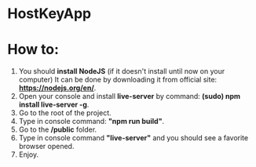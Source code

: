 # HostKeyApp

# How to:

1. You should **install NodeJS** (if it doesn't install until now on your computer)
    It can be done by downloading it from official site: **https://nodejs.org/en/**.
2. Open your console and install **live-server** by command: **(sudo) npm install live-server -g**.
2. Go to the root of the project.
3. Type in console command: **"npm run build"**.
4. Go to the **/public** folder.
5. Type in console command **"live-server"** and you should see a favorite browser opened.
6. Enjoy.